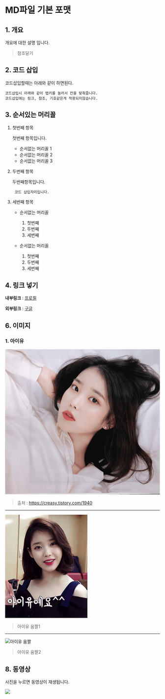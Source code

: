 # MD파일 기본 포맷

## 1. 개요
개요에 대한 설명 입니다.

 >  참조달기
## 2. 코드 삽입
코드삽입할때는 아래와 같이 하면된다.

    코드삽입시 아래와 같이 탭키를 눌러서 칸을 맞춰줍니다.
    코드삽입에는 링크, 참조, 기호같은게 적용되지않습니다.

## 3. 순서있는 머리꼴

1. 첫번째 항목

    첫번째 항목입니다.
    
    - 순서없는 머리꼴 1
    - 순서없는 머리꼴 2
    - 순서없는 머리꼴 3

2. 두번째 항목
    
    두번째항목입니다.

        코드 삽입자리입니다.


3. 세번째 항목

    * 순서없는 머리꼴

        1. 첫번째
        2. 두번째
        3. 세번째

    * 순서없는 머리꼴

        1. 첫번째
        2. 두번째
        3. 세번째

## 4. 링크 넣기
**내부링크** : [프로필](docs/profile.md)

**외부링크** : [구글](https://google.com)


## 6. 이미지

### 1. 아이유

![아이유](img/아이유.jpg)
> 출처 : https://creasy.tistory.com/1940


---


![아이유 움짤](img/아이유.gif)
>  아이유 움짤1


---

![아이유 움짤](img/아이유1.gif)
>  아이유 움짤2


## 8. 동영상

사진을 누르면 동영상이 재생됩니다.

[![](/img/아이유1.jpg)](https://www.youtube.com/watch?v=D1PvIWdJ8xo)


